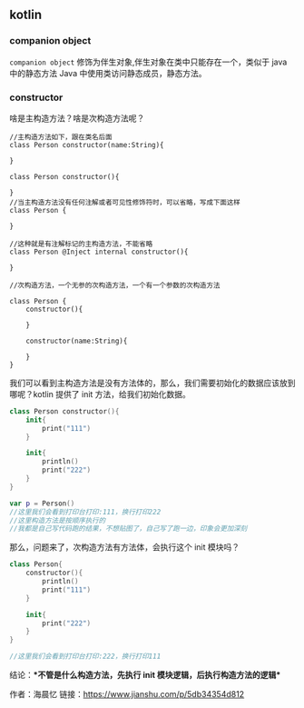## kotlin

### companion object

`companion object` 修饰为伴生对象,伴生对象在类中只能存在一个，类似于 java 中的静态方法 Java 中使用类访问静态成员，静态方法。

### constructor

啥是主构造方法？啥是次构造方法呢？

```tsx
//主构造方法如下，跟在类名后面
class Person constructor(name:String){

}

class Person constructor(){

}
//当主构造方法没有任何注解或者可见性修饰符时，可以省略，写成下面这样
class Person {

}

//这种就是有注解标记的主构造方法，不能省略
class Person @Inject internal constructor(){

}

//次构造方法，一个无参的次构造方法，一个有一个参数的次构造方法

class Person {
    constructor(){

    }

    constructor(name:String){

    }
}
```

我们可以看到主构造方法是没有方法体的，那么，我们需要初始化的数据应该放到哪呢？kotlin 提供了 init 方法，给我们初始化数据。

```swift
class Person constructor(){
    init{
        print("111")
    }

    init{
        println()
        print("222")
    }
}

var p = Person()
//这里我们会看到打印台打印:111，换行打印222
//这里构造方法是按顺序执行的
//我都是自己写代码跑的结果，不想贴图了，自己写了跑一边，印象会更加深刻
```

那么，问题来了，次构造方法有方法体，会执行这个 init 模块吗？

```swift
class Person{
    constructor(){
        println()
        print("111")
    }

    init{
        print("222")
    }
}

//这里我们会看到打印台打印:222，换行打印111
```

结论：**\*不管是什么构造方法，先执行 init 模块逻辑，后执行构造方法的逻辑\***

作者：海晨忆
链接：https://www.jianshu.com/p/5db34354d812
